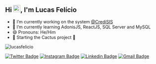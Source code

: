 ## Hi <img src="https://raw.githubusercontent.com/kaueMarques/kaueMarques/master/hi.gif" width="23px">, I'm Lucas Felício

- 🔭 I’m currently working on the system [@CrediSIS](https://www.instagram.com/credisis/)
- 🌱 I’m currently learning AdonisJS, ReactJS, SQL Server and MySQL
- 😄 Pronouns: He/Him
- 🚀 Starting the Cactus project 🌵

<img src='https://github-readme-stats.vercel.app/api?username=lucasfelicio' alt='lucasfelicio'/>

[![Twitter Badge](https://img.shields.io/badge/-@lucasfeliccio-31A062?style=flat-square&labelColor=31A062&logo=twitter&logoColor=white&link=https://twitter.com/lucasfeliccio)](https://twitter.com/lucasfeliccio)
[![Instagram Badge](https://img.shields.io/badge/@lucasfeliccio-31A062?style=flat-square&logo=instagram&logoColor=white)](https://www.instagram.com/lucasfeliccio/)
[![Linkedin Badge](https://img.shields.io/badge/-Lucas%20Felício-31A062?style=flat-square&logo=Linkedin&logoColor=white&link=https://br.linkedin.com/in/lucasfeliccio)](https://br.linkedin.com/in/lucasfeliccio) 
[![Gmail Badge](https://img.shields.io/badge/-lucasdesouzafelicio@gmail.com-31A062?style=flat-square&logo=Gmail&logoColor=white&link=mailto:lucasdesouzafelicio@gmail.com)](mailto:lucasdesouzafelicio@gmail.com)
